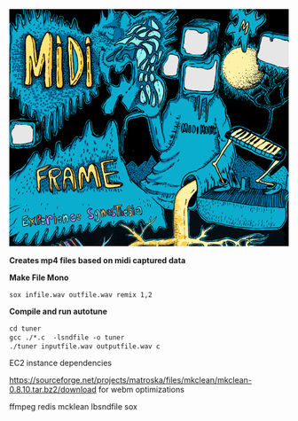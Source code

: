 <img src="./midiframe.png" width="800"/>

**Creates mp4 files based on midi captured data**


**Make File Mono** 
```
sox infile.wav outfile.wav remix 1,2
```


**Compile and run autotune** 
```
cd tuner 
gcc ./*.c  -lsndfile -o tuner 
./tuner inputfile.wav outputfile.wav c
```


EC2 instance dependencies 

https://sourceforge.net/projects/matroska/files/mkclean/mkclean-0.8.10.tar.bz2/download for webm optimizations 
  
ffmpeg 
redis
mcklean
lbsndfile 
sox 





